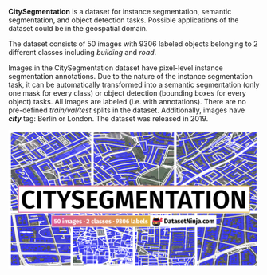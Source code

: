 **CitySegmentation** is a dataset for instance segmentation, semantic segmentation, and object detection tasks. Possible applications of the dataset could be in the geospatial domain. 

The dataset consists of 50 images with 9306 labeled objects belonging to 2 different classes including *building* and *road*.

Images in the CitySegmentation dataset have pixel-level instance segmentation annotations. Due to the nature of the instance segmentation task, it can be automatically transformed into a semantic segmentation (only one mask for every class) or object detection (bounding boxes for every object) tasks. All images are labeled (i.e. with annotations). There are no pre-defined <i>train/val/test</i> splits in the dataset. Additionally, images have ***city*** tag: Berlin or London. The dataset was released in 2019.

<img src="https://github.com/dataset-ninja/city-segmentation/raw/main/visualizations/poster.png">
